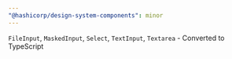 ```yaml
---
"@hashicorp/design-system-components": minor
---
```


`FileInput`, `MaskedInput`, `Select`, `TextInput`, `Textarea` - Converted to TypeScript
